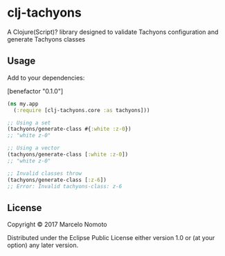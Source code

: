 # clj-tachyons

A Clojure(Script)? library designed to validate Tachyons configuration and generate Tachyons classes

## Usage

Add to your dependencies:

[benefactor "0.1.0"]

```clj
(ns my.app
  (:require [clj-tachyons.core :as tachyons]))

;; Using a set
(tachyons/generate-class #{:white :z-0})
;; "white z-0"

;; Using a vector
(tachyons/generate-class [:white :z-0])
;; "white z-0"

;; Invalid classes throw
(tachyons/generate-class [:z-6])
;; Error: Invalid tachyons-class: z-6
```

## License

Copyright © 2017 Marcelo Nomoto

Distributed under the Eclipse Public License either version 1.0 or (at
your option) any later version.
